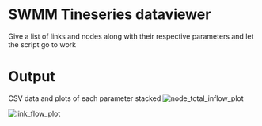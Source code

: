 # SWMM Tineseries dataviewer
Give a list of links and nodes along with their respective parameters and let the script go to work

# Output
CSV data and plots of each parameter stacked
![node_total_inflow_plot](https://github.com/user-attachments/assets/16931946-ea1d-46be-8da6-3bcd36e42051)

![link_flow_plot](https://github.com/user-attachments/assets/2fabd797-e43d-49da-97a7-25f2ffdeca06)

